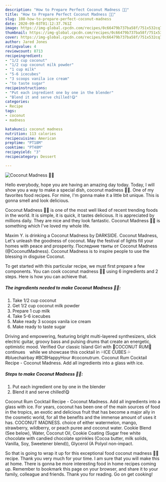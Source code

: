 ```yaml
---
description: "How to Prepare Perfect Coconut Madness 🥥🤤"
title: "How to Prepare Perfect Coconut Madness 🥥🤤"
slug: 108-how-to-prepare-perfect-coconut-madness
date: 2020-09-03T01:12:37.761Z
image: https://img-global.cpcdn.com/recipes/0c66479b737ba58f/751x532cq70/coconut-madness-🥥🤤-recipe-main-photo.jpg
thumbnail: https://img-global.cpcdn.com/recipes/0c66479b737ba58f/751x532cq70/coconut-madness-🥥🤤-recipe-main-photo.jpg
cover: https://img-global.cpcdn.com/recipes/0c66479b737ba58f/751x532cq70/coconut-madness-🥥🤤-recipe-main-photo.jpg
author: Jared Jones
ratingvalue: 4
reviewcount: 8713
recipeingredient:
- "1/2 cup coconut"
- "1/2 cup coconut milk powder"
- "1 cup milk"
- "5-6 icecubes"
- "3 scoops vanila ice cream"
- "to taste sugar"
recipeinstructions:
- "Put each ingredient one by one in the blender"
- "Blend it and serve chilled!😋"
categories:
- Recipe
tags:
- coconut
- madness

katakunci: coconut madness 
nutrition: 113 calories
recipecuisine: American
preptime: "PT18M"
cooktime: "PT48M"
recipeyield: "3"
recipecategory: Dessert

---
```



![Coconut Madness 🥥🤤](https://img-global.cpcdn.com/recipes/0c66479b737ba58f/751x532cq70/coconut-madness-🥥🤤-recipe-main-photo.jpg)

Hello everybody, hope you are having an amazing day today. Today, I will show you a way to make a special dish, coconut madness 🥥🤤. One of my favorites food recipes. For mine, I'm gonna make it a little bit unique. This is gonna smell and look delicious.

Coconut Madness 🥥🤤 is one of the most well liked of recent trending foods in the world. It is simple, it is quick, it tastes delicious. It is appreciated by millions daily. They are nice and they look fantastic. Coconut Madness 🥥🤤 is something which I've loved my whole life.

Maxim Y. is drinking a Coconut Madness by DARKSIDE. Coconut Madness, Let&#39;s unleash the goodness of coconut. May the festival of lights fill your homes with peace and prosperity. Последние твиты от Coconut Madness (@CoconutMadness). Coconut Madness is to inspire people to use the blessing in disguise Coconut.


To get started with this particular recipe, we must first prepare a few components. You can cook coconut madness 🥥🤤 using 6 ingredients and 2 steps. Here is how you can achieve that.

<!--inarticleads1-->

##### The ingredients needed to make Coconut Madness 🥥🤤:

1. Take 1/2 cup coconut
1. Get 1/2 cup coconut milk powder
1. Prepare 1 cup milk
1. Take 5-6 icecubes
1. Make ready 3 scoops vanila ice cream
1. Make ready to taste sugar


Driving and empowering, featuring bright multi-layered synthesizers, slick electric guitar, groovy bass and pulsing drums that create an energetic, optimistic mood. Verified Our classic Island Girl with 🥥COCONUT RUM🥥 continues⁠⠀ while we showcase this cocktail in 💦ICE CUBES 💦⁠⠀ #bluechairbay #BCBHappyHour #coconutrum. Coconut Rum Cocktail Recipe - Coconut Madness. Add all ingredients into a glass with ice. 

<!--inarticleads2-->

##### Steps to make Coconut Madness 🥥🤤:

1. Put each ingredient one by one in the blender
1. Blend it and serve chilled!😋


Coconut Rum Cocktail Recipe - Coconut Madness. Add all ingredients into a glass with ice. For years, coconut has been one of the main sources of food in the tropics, an exotic and delicious fruit that has become a major ally in the cosmetic world, for all the benefits and the immense amount of uses it has. COCONUT MADNESS. choice of either watermelon, mango, strawberry, wildberry, or peach puree and coconut water. Cookie Blend (See below), Water, Coconut Oil, Cookie Coating (Sugar free white chocolate with candied chocolate sprinkles (Cocoa butter, milk solids, Vanilla, Soy, Sweetener blend)), Glycerol (A Polyol non-impact. 

So that is going to wrap it up for this exceptional food coconut madness 🥥🤤 recipe. Thank you very much for your time. I am sure that you will make this at home. There is gonna be more interesting food in home recipes coming up. Remember to bookmark this page on your browser, and share it to your family, colleague and friends. Thank you for reading. Go on get cooking!
